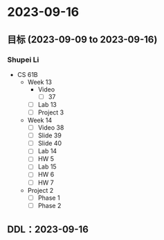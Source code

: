 # 2023-09-16
## 目标 (2023-09-09 to 2023-09-16)
### Shupei Li
- CS 61B
    - Week 13
        - Video
            - [ ] 37
        - [ ] Lab 13
        - [ ] Project 3
    - Week 14 
        - [ ] Video 38
        - [ ] Slide 39
        - [ ] Slide 40
        - [ ] Lab 14
        - [ ] HW 5
        - [ ] Lab 15
        - [ ] HW 6
        - [ ] HW 7
    - Project 2
        - [ ] Phase 1
        - [ ] Phase 2

## DDL：2023-09-16
